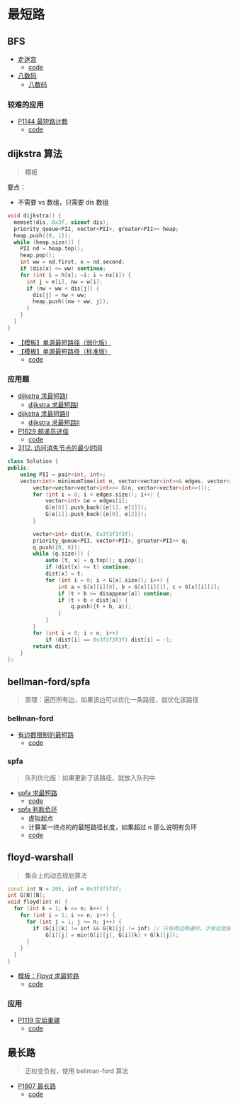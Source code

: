 # 最短路

## BFS

* [走迷宫](https://www.acwing.com/problem/content/846/)
    * [code](../acwing/acwing.844.md)
* [八数码](https://www.acwing.com/problem/content/847/)
    * [八数码](../acwing/acwing.845.md)
### 较难的应用
* [P1144 最短路计数](https://www.luogu.com.cn/problem/P1144)
    * [code](../luogu/GraphTheory/P1144.md)

## dijkstra 算法
> 模板

要点：
* 不需要 vs 数组，只需要 dis 数组
```c++
void dijkstra() {
  memset(dis, 0x3f, sizeof dis);
  priority_queue<PII, vector<PII>, greater<PII>> heap;
  heap.push({0, 1});
  while (heap.size()) {
    PII nd = heap.top();
    heap.pop();
    int ww = nd.first, x = nd.second;
    if (dis[x] <= ww) continue;
    for (int i = h[x]; ~i; i = nx[i]) {
      int j = e[i], nw = w[i];
      if (nw + ww < dis[j]) {
        dis[j] = nw + ww;
        heap.push({nw + ww, j});
      }
    }
  }
}
```
* [【模板】单源最短路径（弱化版）](https://www.luogu.com.cn/problem/P3371)
* [【模板】单源最短路径（标准版）](https://www.luogu.com.cn/problem/P4779)
    * [code](../luogu/GraphTheory/P4779.md)

### 应用题
* [dijkstra 求最短路I](https://www.acwing.com/problem/content/851/)
    * [dijkstra 求最短路I](../acwing/acwing.849.md)
* [dijkstra 求最短路II](https://www.acwing.com/problem/content/852/)
    * [dijkstra 求最短路II](../acwing/acwing.850.md)
* [P1629 邮递员送信](https://www.luogu.com.cn/problem/P1629)
    * [code](../luogu/GraphTheory/P1629.md)
* [3112. 访问消失节点的最少时间](https://leetcode.cn/problems/minimum-time-to-visit-disappearing-nodes/description/)
```c++
class Solution {
public:
    using PII = pair<int, int>;
    vector<int> minimumTime(int n, vector<vector<int>>& edges, vector<int>& disappear) {
        vector<vector<vector<int>>> G(n, vector<vector<int>>());
        for (int i = 0; i < edges.size(); i++) {
            vector<int> &e = edges[i];
            G[e[0]].push_back({e[1], e[2]});
            G[e[1]].push_back({e[0], e[2]});
        }
        
        vector<int> dist(n, 0x3f3f3f3f);
        priority_queue<PII, vector<PII>, greater<PII>> q;
        q.push({0, 0});
        while (q.size()) {
            auto [t, x] = q.top(); q.pop();
            if (dist[x] <= t) continue;
            dist[x] = t;
            for (int i = 0; i < G[x].size(); i++) {
                int a = G[x][i][0], b = G[x][i][1], c = G[x][i][2];
                if (t + b >= disappear[a]) continue;
                if (t + b < dist[a]) {
                    q.push({t + b, a});
                }
            }
        }
        for (int i = 0; i < n; i++)
            if (dist[i] == 0x3f3f3f3f) dist[i] = -1;
        return dist;
    }
};
```

## bellman-ford/spfa
> 原理：遍历所有边，如果该边可以优化一条路径，就优化该路径
### bellman-ford
* [有边数限制的最短路](https://www.acwing.com/problem/content/855/)
    * [code](../acwing/acwing.853.md)

### spfa
> 队列优化版：如果更新了该路径，就放入队列中
* [spfa 求最短路](https://www.acwing.com/problem/content/853/)
    * [code](../acwing/acwing.851.md)
* [spfa 判断负环](https://www.acwing.com/problem/content/854/)
    * 虚拟起点
    * 计算某一终点的的最短路径长度，如果超过 n 那么说明有负环
    * [code](../acwing/acwing.852.md)

## floyd-warshall
> 集合上的动态规划算法
```c++
const int N = 205, inf = 0x3f3f3f3f;
int G[N][N];
void floyd(int n) {
  for (int k = 1; k <= n; k++) {
    for (int i = 1; i <= n; i++) {
      for (int j = 1; j <= n; j++) {
        if (G[i][k] != inf && G[k][j] != inf) // 只有两边畅通时，才做松弛操作
            G[i][j] = min(G[i][j], G[i][k] + G[k][j]);
      }
    }
  }
}
```
* [模板：Floyd 求最短路](https://www.acwing.com/problem/content/856/)
    * [code](../acwing/acwing.854.md)

### 应用
* [P1119 灾后重建](https://www.luogu.com.cn/problem/P1119)
    * [code](../luogu/GraphTheory/P1119.md)

## 最长路
> 正权变负权，使用 bellman-ford 算法
* [P1807 最长路](https://www.luogu.com.cn/problem/P1807)
    * [code](../luogu/GraphTheory/P1807.md)

